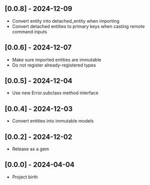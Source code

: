 ## [0.0.8] - 2024-12-09

- Convert entity into detached_entity when importing
- Convert detached entities to primary keys when casting remote command inputs

## [0.0.6] - 2024-12-07

- Make sure imported entities are immutable
- Do not register already-registered types

## [0.0.5] - 2024-12-04

- Use new Error.subclass method interface

## [0.0.4] - 2024-12-03

- Convert entities into immutable models

## [0.0.2] - 2024-12-02

- Release as a gem

## [0.0.0] - 2024-04-04

- Project birth
